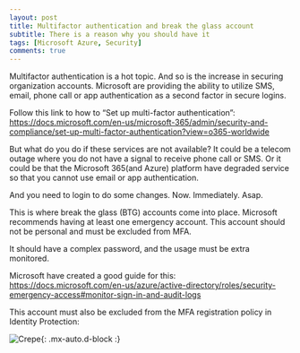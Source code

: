 ```yaml
---
layout: post
title: Multifactor authentication and break the glass account
subtitle: There is a reason why you should have it
tags: [Microsoft Azure, Security]
comments: true
---
```



Multifactor authentication is a hot topic. And so is the increase in securing organization accounts.
Microsoft are providing the ability to utilize SMS, email, phone call or app authentication as a second factor in secure logins.

Follow this link to how to “Set up multi-factor authentication”:
https://docs.microsoft.com/en-us/microsoft-365/admin/security-and-compliance/set-up-multi-factor-authentication?view=o365-worldwide

But what do you do if these services are not available? 
It could be a telecom outage where you do not have a signal to receive phone call or SMS. 
Or it could be that the Microsoft 365(and Azure) platform have degraded service so that you cannot use email or app authentication.

And you need to login to do some changes. Now. Immediately. Asap.

This is where break the glass (BTG) accounts come into place. 
Microsoft recommends having at least one emergency account. This account should not be personal and must be excluded from MFA.

It should have a complex password, and the usage must be extra monitored.

Microsoft have created a good guide for this: 
https://docs.microsoft.com/en-us/azure/active-directory/roles/security-emergency-access#monitor-sign-in-and-audit-logs

This account must also be excluded from the MFA registration policy in Identity Protection:


![Crepe](https://i.imgur.com/x2BNTtf.png){: .mx-auto.d-block :}